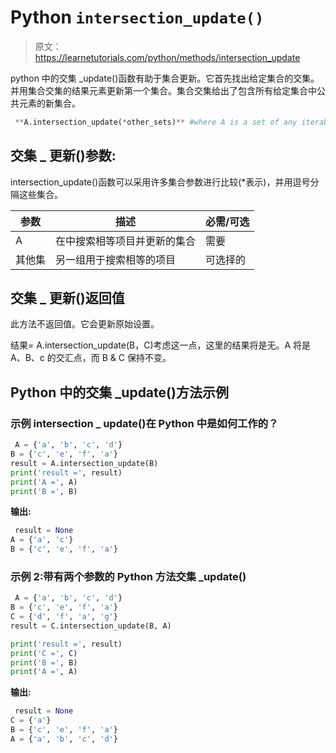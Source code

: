 # Python `intersection_update()`

> 原文：<https://learnetutorials.com/python/methods/intersection_update>

python 中的交集 _update()函数有助于集合更新。它首先找出给定集合的交集。并用集合交集的结果元素更新第一个集合。集合交集给出了包含所有给定集合中公共元素的新集合。

```py
 **A.intersection_update(*other_sets)** #where A is a set of any iterables, like strings, lists, and dictionaries 

```

## 交集 _ 更新()参数:

intersection_update()函数可以采用许多集合参数进行比较(*表示)，并用逗号分隔这些集合。

| 参数 | 描述 | 必需/可选 |
| --- | --- | --- |
| A | 在中搜索相等项目并更新的集合 | 需要 |
| 其他集 | 另一组用于搜索相等的项目 | 可选择的 |

## 交集 _ 更新()返回值

此方法不返回值。它会更新原始设置。

结果= A.intersection_update(B，C)考虑这一点，这里的结果将是无。A 将是 A、B、c 的交汇点，而 B & C 保持不变。

## Python 中的交集 _update()方法示例

### 示例 intersection _ update()在 Python 中是如何工作的？

```py
 A = {'a', 'b', 'c', 'd'}
B = {'c', 'e', 'f', 'a'}
result = A.intersection_update(B)
print('result =', result)
print('A =', A)
print('B =', B) 

```

**输出:**

```py
 result = None
A = {'a', 'c'}
B = {'c', 'e', 'f', 'a'} 
```

### 示例 2:带有两个参数的 Python 方法交集 _update()

```py
 A = {'a', 'b', 'c', 'd'}
B = {'c', 'e', 'f', 'a'}
C = {'d', 'f', 'a', 'g'}
result = C.intersection_update(B, A)

print('result =', result)
print('C =', C)
print('B =', B)
print('A =', A) 

```

**输出:**

```py
 result = None
C = {'a'}
B = {'c', 'e', 'f', 'a'}
A = {'a', 'b', 'c', 'd'} 
```